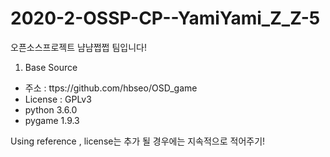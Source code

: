 # 2020-2-OSSP-CP--YamiYami_Z_Z-5
오픈소스프로젝트 냠냠쩝쩝 팀입니다!
1. Base Source
- 주소 : ttps://github.com/hbseo/OSD_game
- License : GPLv3
- python 3.6.0
- pygame 1.9.3 


Using reference , license는 추가 될 경우에는 지속적으로 적어주기!


